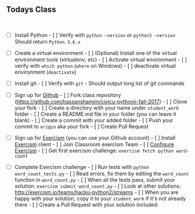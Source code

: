## Todays Class

​	

- [ ] Install Python
      - [ ] Verify with `python —version` or `python3 —version` Should return `Python 3.6.x`
- [ ] Create a virtual environment
      - [ ] (Optional) Install one of the virtual environment tools (virtualenv, etc)
      - [ ] Activate virtual environment
      - [ ] verify with `which python` (`where` on Windows)
      - [ ] deactivate virtual environment (`deactivate`)
- [ ] Install git
      - [ ] Verify with `git` - Should output long list of git commands
- [ ] Sign up for [Github](https://github.com/)
      - [ ] Fork class repository (https://github.com/hassanshamim/civicu-pythonii-fall-2017)
      - [ ] Clone your fork
      - [ ] Create a directory with your name under `student_work` folder
      - [ ] Create a README.md file in your folder (you can leave it blank)
      - [ ] Create a commit with your added folder
      - [ ] Push your commit to `origin` aka your fork
      - [ ] Create  Pull Request
- [ ] Sign up for [Exercism](http://exercism.io/) (you can use your Github account)
      - [ ] Install [Exercism](http://exercism.io/clients/cli) client
      - [ ] Join Classroom exercism Team
      - [ ] [Configure Exercism](https://github.com/hassanshamim/civicu-pythonii-fall-2017/tree/master/lessons/01-Intro-Python3-Exercism-Git-Slack#introduction-to-exercism)
      - [ ] Get first exercism challenge: `exercism fetch python word-count`
- [ ] Complete Exercism challenge
      - [ ] Run tests with `python word_count_tests.py`
      - [ ] Read errors, fix them by editing the `word_count` function in `word_count.py`
      - [ ] When all the tests pass, submit your solution: `exercism submit word_count.py`
      - [ ] Look at other solutions: http://exercism.io/teams/hacku-python2/streams
      - [ ] When you are happy with your solution, copy it to your `student_work` if it's not already there
      - [ ] Create a Pull Request with your solution included.

